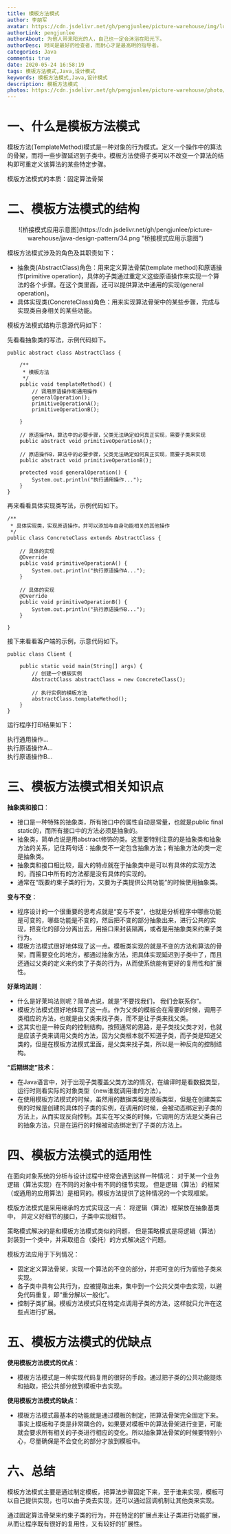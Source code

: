```yaml
---
title: 模板方法模式
author: 李朋军
avatar: https://cdn.jsdelivr.net/gh/pengjunlee/picture-warehouse/img/logo.jpg
authorLink: pengjunlee
authorAbout: 为他人带来阳光的人，自己也一定会沐浴在阳光下。
authorDesc: 时间是最好的检查者，而耐心才是最高明的指导者。
categories: Java
comments: true
date: 2020-05-24 16:58:19
tags: 模板方法模式,Java,设计模式
keywords: 模板方法模式,Java,设计模式
description: 模板方法模式
photos: https://cdn.jsdelivr.net/gh/pengjunlee/picture-warehouse/photo/java-pattern.png
---
```

# 一、什么是模板方法模式
模板方法(TemplateMethod)模式是一种对象的行为模式。定义一个操作中的算法的骨架，而将一些步骤延迟到子类中。模板方法使得子类可以不改变一个算法的结构即可重定义该算法的某些特定步骤。

模版方法模式的本质：固定算法骨架  

# 二、模板方法模式的结构

<div align=center>![桥接模式应用示意图](https://cdn.jsdelivr.net/gh/pengjunlee/picture-warehouse/java-design-pattern/34.png "桥接模式应用示意图")
<div align=left>

模板方法模式涉及的角色及其职责如下：

+ 抽象类(AbstractClass)角色：用来定义算法骨架(template method)和原语操作(primitive operation)，具体的子类通过重定义这些原语操作来实现一个算法的各个步骤。在这个类里面，还可以提供算法中通用的实现(general operation)。
+ 具体实现类(ConcreteClass)角色：用来实现算法骨架中的某些步骤，完成与实现类自身相关的某些功能。

模板方法模式结构示意源代码如下：

先看看抽象类的写法，示例代码如下。

	public abstract class AbstractClass {
	 
		/**
		 * 模板方法
		 */
		public void templateMethod() {
			// 调用原语操作和通用操作
			generalOperation();
			primitiveOperationA();
			primitiveOperationB();
	 
		}
	 
		// 原语操作A，算法中的必要步骤，父类无法确定如何真正实现，需要子类来实现
		public abstract void primitiveOperationA();
	 
		// 原语操作B，算法中的必要步骤，父类无法确定如何真正实现，需要子类来实现
		public abstract void primitiveOperationB();
	 
		protected void generalOperation() {
			System.out.println("执行通用操作...");
		}
	}

再来看看具体实现类写法，示例代码如下。

	/**
	 * 具体实现类，实现原语操作，并可以添加与自身功能相关的其他操作
	 */
	public class ConcreteClass extends AbstractClass {
	 
		// 具体的实现
		@Override
		public void primitiveOperationA() {
			System.out.println("执行原语操作A...");
		}
	 
		// 具体的实现
		@Override
		public void primitiveOperationB() {
			System.out.println("执行原语操作B...");
		}
	 
	}

接下来看看客户端的示例，示意代码如下。 

	public class Client {
	 
		public static void main(String[] args) {
			// 创建一个模板实例
			AbstractClass abstractClass = new ConcreteClass();
	 
			// 执行实例的模板方法
			abstractClass.templateMethod();
		}
	}

运行程序打印结果如下：  

执行通用操作...  
执行原语操作A...  
执行原语操作B...  

# 三、模板方法模式相关知识点

**抽象类和接口**：

+ 接口是一种特殊的抽象类，所有接口中的属性自动是常量，也就是public final static的，而所有接口中的方法必须是抽象的。
+ 抽象类，简单点说是用abstract修饰的类。这里要特别注意的是抽象类和抽象方法的关系，记住两句话：抽象类不一定包含抽象方法；有抽象方法的类一定是抽象类。
+ 抽象类和接口相比较，最大的特点就在于抽象类中是可以有具体的实现方法的，而接口中所有的方法都是没有具体的实现的。
+ 通常在“既要约束子类的行为，又要为子类提供公共功能”的时候使用抽象类。

**变与不变**：

+ 程序设计的一个很重要的思考点就是“变与不变”，也就是分析程序中哪些功能是可变的，哪些功能是不变的，然后把不变的部分抽象出来，进行公共的实现，把变化的部分分离出去，用接口来封装隔离，或者是用抽象类来约束子类行为。
+ 模板方法模式很好地体现了这一点。模板类实现的就是不变的方法和算法的骨架，而需要变化的地方，都通过抽象方法，把具体实现延迟到子类中了，而且还通过父类的定义来约束了子类的行为，从而使系统能有更好的复用性和扩展性。

**好莱坞法则**：

+ 什么是好莱坞法则呢？简单点说，就是“不要找我们， 我们会联系你”。
+ 模板方法模式很好地体现了这一点。作为父类的模板会在需要的时候，调用子类相应的方法，也就是由父类来找子类，而不是让子类来找父类。
+ 这其实也是一种反向的控制结构。按照通常的思路，是子类找父类才对，也就是应该子类来调用父类的方法，因为父类根本就不知道子类，而子类是知道父类的，但是在模板方法模式里面，是父类来找子类，所以是一种反向的控制结构。

**“后期绑定”技术**：

+ 在Java语言中，对于出现子类覆盖父类方法的情况，在编译时是看数据类型，运行时则看实际的对象类型（new谁就调用谁的方法）。
+ 在使用模板方法模式的时候，虽然用的数据类型是模板类型，但是在创建类实例的时候是创建的具体的子类的实例，在调用的时候，会被动态绑定到子类的方法上，从而实现反向控制。其实在写父类的时候，它调用的方法是父类自己的抽象方法，只是在运行的时候被动态绑定到了子类的方法上。 

# 四、模板方法模式的适用性
在面向对象系统的分析与设计过程中经常会遇到这样一种情况： 对于某一个业务逻辑（算法实现）在不同的对象中有不同的细节实现， 但是逻辑（算法）的框架（或通用的应用算法）是相同的。模板方法提供了这种情况的一个实现框架。

模版方法模式是采用继承的方式实现这一点： 将逻辑（算法）框架放在抽象基类中， 并定义好细节的接口，子类中实现细节。

策略模式解决的是和模板方法模式类似的问题， 但是策略模式是将逻辑（算法）封装到一个类中，并采取组合（委托）的方式解决这个问题。

模板方法应用于下列情况：

+ 固定定义算法骨架，实现一个算法的不变的部分，并把可变的行为留给子类来实现。
+ 各子类中具有公共行为，应被提取出来，集中到一个公共父类中去实现，以避免代码重复，即“重分解以一般化”。
+ 控制子类扩展。模板方法模式只在特定点调用子类的方法，这样就只允许在这些点进行扩展。  

# 五、模板方法模式的优缺点

**使用模板方法模式的优点**：

+ 模板方法模式是一种实现代码复用的很好的手段。通过把子类的公共功能提炼和抽取，把公共部分放到模板中去实现。

**使用模板方法模式的缺点**：

+ 模板方法模式最基本的功能就是通过模板的制定，把算法骨架完全固定下来。事实上模板和子类是非常耦合的，如果要对模板中的算法骨架进行变更，可能就会要求所有相关的子类进行相应的变化。所以抽象算法骨架的时候要特别小心，尽量确保是不会变化的部分才放到模板中。 

# 六、总结

模板方法模式主要是通过制定模板，把算法步骤固定下来，至于谁来实现，模板可以自己提供实现，也可以由子类去实现，还可以通过回调机制让其他类来实现。

通过固定算法骨架来约束子类的行为，并在特定的扩展点来让子类进行功能扩展，从而让程序既有很好的复用性，又有较好的扩展性。 